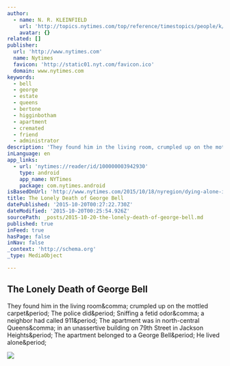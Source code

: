 ```yaml
---
author:
  - name: N. R. KLEINFIELD
    url: 'http://topics.nytimes.com/top/reference/timestopics/people/k/n_r_kleinfield/index.html'
    avatar: {}
related: []
publisher:
  url: 'http://www.nytimes.com'
  name: Nytimes
  favicon: 'http://static01.nyt.com/favicon.ico'
  domain: www.nytimes.com
keywords:
  - bell
  - george
  - estate
  - queens
  - bertone
  - higginbotham
  - apartment
  - cremated
  - friend
  - administrator
description: 'They found him in the living room, crumpled up on the mottled carpet. The police did. Sniffing a fetid odor, a neighbor had called 911. The apartment was in north-central Queens, in an unassertive building on 79th Street in Jackson Heights. The apartment belonged to a George Bell. He lived alone.'
inLanguage: en
app_links:
  - url: 'nytimes://reader/id/100000003942930'
    type: android
    app_name: NYTimes
    package: com.nytimes.android
isBasedOnUrl: 'http://www.nytimes.com/2015/10/18/nyregion/dying-alone-in-new-york-city.html?hp&action=click&pgtype=Homepage&module=mini-moth&region=top-stories-below&WT.nav=top-stories-below&_r=0'
title: The Lonely Death of George Bell
datePublished: '2015-10-20T00:27:22.730Z'
dateModified: '2015-10-20T00:25:54.926Z'
sourcePath: _posts/2015-10-20-the-lonely-death-of-george-bell.md
published: true
inFeed: true
hasPage: false
inNav: false
_context: 'http://schema.org'
_type: MediaObject

---
```

<article style=""><h1>The Lonely Death of George Bell</h1><p>They found him in the living room&amp;comma; crumpled up on the mottled carpet&amp;period; The police did&amp;period; Sniffing a fetid odor&amp;comma; a neighbor had called 911&amp;period; The apartment was in north-central Queens&amp;comma; in an unassertive building on 79th Street in Jackson Heights&amp;period; The apartment belonged to a George Bell&amp;period; He lived alone&amp;period;</p><img src="http://static01.nyt.com/images/2015/10/14/nyregion/18DYINGweb3/18DYINGweb3-superJumbo.jpg" /></article>